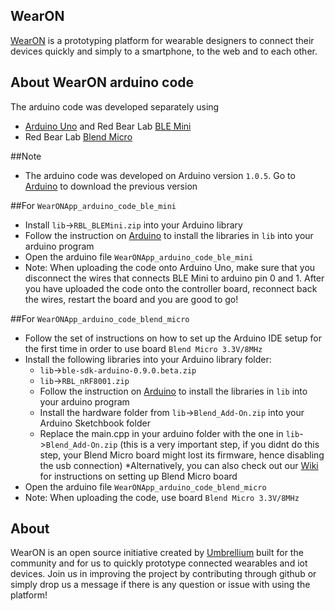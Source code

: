 ## WearON  
[WearON](http://umbrellium.co.uk/initiatives/wearon/) is a prototyping platform for wearable designers to connect their devices quickly and simply to a smartphone, to the web and to each other.

## About WearON arduino code

The arduino code was developed separately using
* [Arduino Uno](https://www.arduino.cc/en/Main/ArduinoBoardUno) and Red Bear Lab [BLE Mini](http://redbearlab.com/blemini/)
* Red Bear Lab [Blend Micro](http://redbearlab.com/blendmicro/)

##Note
* The arduino code was developed on Arduino version `1.0.5`. Go to [Arduino](https://www.arduino.cc/en/Main/OldSoftwareReleases#previous) to download the previous version

##For `WearONApp_arduino_code_ble_mini`
  * Install `lib`->`RBL_BLEMini.zip` into your Arduino library
  * Follow the instruction on [Arduino](https://www.arduino.cc/en/Guide/Libraries) to install the libraries in `lib` into your arduino program
  * Open the arduino file `WearONApp_arduino_code_ble_mini`
  * Note: When uploading the code onto Arduino Uno, make sure that you disconnect the wires that connects BLE Mini to arduino pin 0 and 1. After you have uploaded the code onto the controller board, reconnect back the wires, restart the board and you are good to go!

##For `WearONApp_arduino_code_blend_micro`
  * Follow the set of instructions on how to set up the Arduino IDE setup for the first time in order to use board `Blend Micro 3.3V/8MHz`
  * Install the following libraries into your Arduino library folder:
      * `lib`->`ble-sdk-arduino-0.9.0.beta.zip` 
      * `lib`->`RBL_nRF8001.zip` 
      * Follow the instruction on [Arduino](https://www.arduino.cc/en/Guide/Libraries) to install the libraries in `lib` into your arduino program
      * Install the hardware folder from `lib`->`Blend_Add-On.zip` into your Arduino Sketchbook folder
      * Replace the main.cpp in your arduino folder with the one in `lib`->`Blend_Add-On.zip` (this is a very important step, if you didnt do this step, your Blend Micro board might lost its firmware, hence disabling the usb connection)
  *Alternatively, you can also check out our [Wiki](https://github.com/umbrellium/WearON-arduino/wiki) for instructions on setting up Blend Micro board
  * Open the arduino file `WearONApp_arduino_code_blend_micro`
  * Note: When uploading the code, use board `Blend Micro 3.3V/8MHz` 


## About
WearON is an open source initiative created by [Umbrellium](http://umbrellium.co.uk/) built for the community and for us to quickly prototype connected wearables and iot devices. Join us in improving the project by contributing through github or simply drop us a message if there is any question or issue with using the platform!
